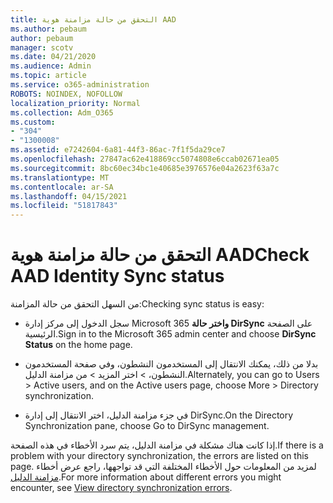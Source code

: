 ```yaml
---
title: التحقق من حالة مزامنة هوية AAD
ms.author: pebaum
author: pebaum
manager: scotv
ms.date: 04/21/2020
ms.audience: Admin
ms.topic: article
ms.service: o365-administration
ROBOTS: NOINDEX, NOFOLLOW
localization_priority: Normal
ms.collection: Adm_O365
ms.custom:
- "304"
- "1300008"
ms.assetid: e7242604-6a81-44f3-86ac-7f1f5da29ce7
ms.openlocfilehash: 27847ac62e418869cc5074808e6ccab02671ea05
ms.sourcegitcommit: 8bc60ec34bc1e40685e3976576e04a2623f63a7c
ms.translationtype: MT
ms.contentlocale: ar-SA
ms.lasthandoff: 04/15/2021
ms.locfileid: "51817843"
---
```

# <a name="check-aad-identity-sync-status"></a><span data-ttu-id="c27ba-102">التحقق من حالة مزامنة هوية AAD</span><span class="sxs-lookup"><span data-stu-id="c27ba-102">Check AAD Identity Sync status</span></span>

<span data-ttu-id="c27ba-103">من السهل التحقق من حالة المزامنة:</span><span class="sxs-lookup"><span data-stu-id="c27ba-103">Checking sync status is easy:</span></span>
  
- <span data-ttu-id="c27ba-104">سجل الدخول إلى مركز إدارة Microsoft 365 **واختر حالة DirSync** على الصفحة الرئيسية.</span><span class="sxs-lookup"><span data-stu-id="c27ba-104">Sign in to the Microsoft 365 admin center and choose **DirSync Status** on the home page.</span></span>

- <span data-ttu-id="c27ba-105">بدلا من ذلك، يمكنك الانتقال إلى المستخدمون النشطون، وفي صفحة المستخدمون النشطون، \> اختر المزيد \> من مزامنة الدليل.</span><span class="sxs-lookup"><span data-stu-id="c27ba-105">Alternately, you can go to Users \> Active users, and on the Active users page, choose More \> Directory synchronization.</span></span>

- <span data-ttu-id="c27ba-106">في جزء مزامنة الدليل، اختر الانتقال إلى إدارة DirSync.</span><span class="sxs-lookup"><span data-stu-id="c27ba-106">On the Directory Synchronization pane, choose Go to DirSync management.</span></span>

<span data-ttu-id="c27ba-107">إذا كانت هناك مشكلة في مزامنة الدليل، يتم سرد الأخطاء في هذه الصفحة.</span><span class="sxs-lookup"><span data-stu-id="c27ba-107">If there is a problem with your directory synchronization, the errors are listed on this page.</span></span> <span data-ttu-id="c27ba-108">لمزيد من المعلومات حول الأخطاء المختلفة التي قد تواجهها، راجع عرض أخطاء [مزامنة الدليل](https://docs.microsoft.com//office365/enterprise/identify-directory-synchronization-errors).</span><span class="sxs-lookup"><span data-stu-id="c27ba-108">For more information about different errors you might encounter, see [View directory synchronization errors](https://docs.microsoft.com//office365/enterprise/identify-directory-synchronization-errors).</span></span>
  